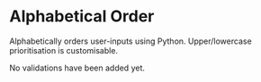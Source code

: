 # Alphabetical Order
Alphabetically orders user-inputs using Python. Upper/lowercase prioritisation is customisable. 

No validations have been added yet.
